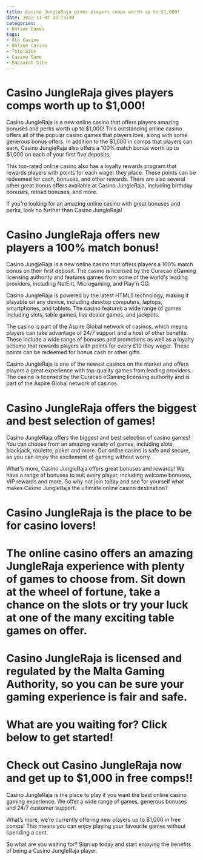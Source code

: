 ```yaml
---
title: Casino JungleRaja gives players comps worth up to $1,000!
date: 2022-11-02 22:13:39
categories:
- Online Games
tags:
- Gta Casino
- Online Casino
- Toto Site
- Casino Game
- Baccarat Site
---
```



# Casino JungleRaja gives players comps worth up to $1,000!

Casino JungleRaja is a new online casino that offers players amazing bonuses and perks worth up to $1,000! This outstanding online casino offers all of the popular casino games that players love, along with some generous bonus offers. In addition to the $1,000 in comps that players can earn, Casino JungleRaja also offers a 100% match bonus worth up to $1,000 on each of your first five deposits.

This top-rated online casino also has a loyalty rewards program that rewards players with points for each wager they place. These points can be redeemed for cash, bonuses, and other rewards. There are also several other great bonus offers available at Casino JungleRaja, including birthday bonuses, reload bonuses, and more.

If you're looking for an amazing online casino with great bonuses and perks, look no further than Casino JungleRaja!

# Casino JungleRaja offers new players a 100% match bonus!

Casino JungleRaja is a new online casino that offers players a 100% match bonus on their first deposit. The casino is licensed by the Curacao eGaming licensing authority and features games from some of the world's leading providers, including NetEnt, Microgaming, and Play'n GO.

Casino JungleRaja is powered by the latest HTML5 technology, making it playable on any device, including desktop computers, laptops, smartphones, and tablets. The casino features a wide range of games including slots, table games, live dealer games, and jackpots.

The casino is part of the Aspire Global network of casinos, which means players can take advantage of 24/7 support and a host of other benefits. These include a wide range of bonuses and promotions as well as a loyalty scheme that rewards players with points for every £10 they wager. These points can be redeemed for bonus cash or other gifts.

Casino JungleRaja is one of the newest casinos on the market and offers players a great experience with top-quality games from leading providers. The casino is licensed by the Curacao eGaming licensing authority and is part of the Aspire Global network of casinos.

# Casino JungleRaja offers the biggest and best selection of games!

Casino JungleRaja offers the biggest and best selection of casino games! You can choose from an amazing variety of games, including slots, blackjack, roulette, poker and more. Our online casino is safe and secure, so you can enjoy the excitement of gaming without worry.

What's more, Casino JungleRaja offers great bonuses and rewards! We have a range of bonuses to suit every player, including welcome bonuses, VIP rewards and more. So why not join today and see for yourself what makes Casino JungleRaja the ultimate online casino destination?

# Casino JungleRaja is the place to be for casino lovers!

# The online casino offers an amazing JungleRaja experience with plenty of games to choose from. Sit down at the wheel of fortune, take a chance on the slots or try your luck at one of the many exciting table games on offer.

# Casino JungleRaja is licensed and regulated by the Malta Gaming Authority, so you can be sure your gaming experience is fair and safe.

# What are you waiting for? Click below to get started!

# Check out Casino JungleRaja now and get up to $1,000 in free comps!!

Casino JungleRaja is the place to play if you want the best online casino gaming experience. We offer a wide range of games, generous bonuses and 24/7 customer support.

What’s more, we’re currently offering new players up to $1,000 in free comps! This means you can enjoy playing your favourite games without spending a cent.

So what are you waiting for? Sign up today and start enjoying the benefits of being a Casino JungleRaja player.
